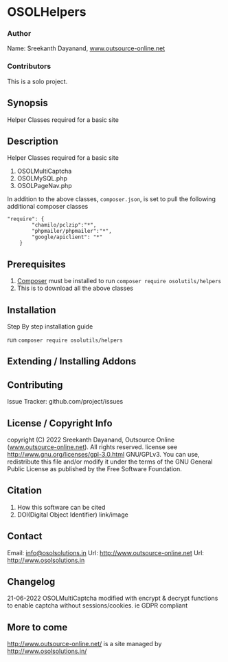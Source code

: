# OSOLHelpers
### Author

Name: Sreekanth Dayanand, www.outsource-online.net

### Contributors

This is a solo project.

## Synopsis
Helper Classes required for a basic site

## Description
Helper Classes required for a basic site
1. OSOLMultiCaptcha
2. OSOLMySQL.php
3. OSOLPageNav.php

In addition to the above classes, `composer.json`, is set to pull the following additional composer classes 
```
"require": {
		"chamilo/pclzip":"*",		
		"phpmailer/phpmailer":"*",		
        "google/apiclient": "*"
	}
```
## Prerequisites

1. [Composer](https://getcomposer.org/download/) must be installed to run `composer require osolutils/helpers`
2. This is to download all the above classes

## Installation

Step By step installation guide

run `composer require osolutils/helpers`


## Extending / Installing Addons

## Contributing
Issue Tracker: github.com/project/issues

## License / Copyright Info
copyright (C) 2022 Sreekanth Dayanand, Outsource Online (www.outsource-online.net). All rights reserved.
license see http://www.gnu.org/licenses/gpl-3.0.html  GNU/GPLv3. You can use, redistribute this file and/or modify it under the terms of the GNU General Public License as published by the Free Software Foundation.

## Citation
1. How this software can be cited
2. DOI(Digital Object Identifier) link/image

## Contact
Email: info@osolsolutions.in
Url: http://www.outsource-online.net
Url: http://www.osolsolutions.in

## Changelog

21-06-2022 OSOLMultiCaptcha modified with encrypt & decrypt functions to enable captcha without sessions/cookies. ie GDPR compliant

## More to come


http://www.outsource-online.net/ is a site managed by http://www.osolsolutions.in/